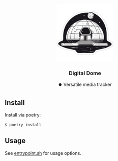 <p align="center">
    <img src="digitaldome/static/img/logo.png" width="180">
    <h3 align="center">Digital Dome</h3>
    <p align="center">⏺️ Versatile media tracker</p>
</p>

## Install

Install via poetry:

```bash
$ poetry install
```

## Usage

See [entrypoint.sh](entrypoint.sh) for usage options.
